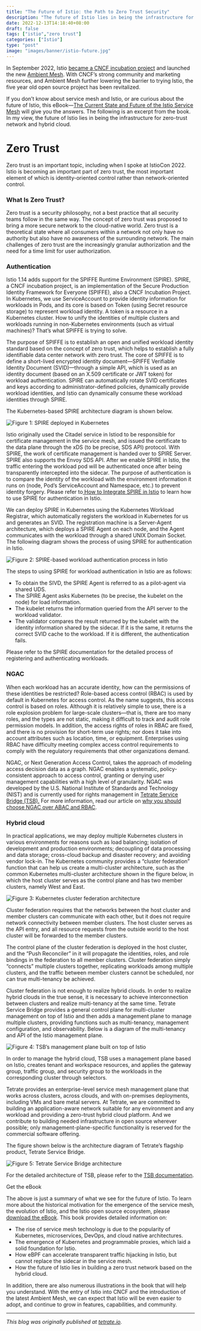 ```yaml
---
title: "The Future of Istio: the Path to Zero Trust Security"
description: "The future of Istio lies in being the infrastructure for zero-trust network and hybrid cloud."
date: 2022-12-13T14:18:40+08:00
draft: false
tags: ["istio","zero trust"]
categories: ["Istio"]
type: "post"
image: "images/banner/istio-future.jpg"
---
```


In September 2022, Istio [became a CNCF incubation project](https://www.cncf.io/blog/2022/09/28/istio-sails-into-the-cloud-native-computing-foundation/) and launched the new [Ambient Mesh](https://www.tetrate-old.local/blog/ambient-mesh-what-you-need-to-know-about-this-experimental-new-deployment-model-for-istio/). With CNCF’s strong community and marketing resources, and Ambient Mesh further lowering the barrier to trying Istio, the five year old open source project has been revitalized.

If you don’t know about service mesh and Istio, or are curious about the future of Istio, this eBook—[The Current State and Future of the Istio Service Mesh](https://www.tetrate-old.local/get-insights-into-history-and-future-of-istio-content/) will give you the answers. The following is an excerpt from the book. In my view, the future of Istio lies in being the infrastructure for zero-trust network and hybrid cloud.

# Zero Trust

Zero trust is an important topic, including when I spoke at IstioCon 2022. Istio is becoming an important part of zero trust, the most important element of which is identity-oriented control rather than network-oriented control.

### What Is Zero Trust?

Zero trust is a security philosophy, not a best practice that all security teams follow in the same way. The concept of zero trust was proposed to bring a more secure network to the cloud-native world. Zero trust is a theoretical state where all consumers within a network not only have no authority but also have no awareness of the surrounding network. The main challenges of zero trust are the increasingly granular authorization and the need for a time limit for user authorization.

### Authentication

Istio 1.14 adds support for the SPIFFE Runtime Environment (SPIRE). SPIRE, a CNCF incubation project, is an implementation of the Secure Production Identity Framework for Everyone (SPIFFE), also a CNCF Incubation Project. In Kubernetes, we use ServiceAccount to provide identity information for workloads in Pods, and its core is based on Token (using Secret resource storage) to represent workload identity. A token is a resource in a Kubernetes cluster. How to unify the identities of multiple clusters and workloads running in non-Kubernetes environments (such as virtual machines)? That’s what SPIFFE is trying to solve.

The purpose of SPIFFE is to establish an open and unified workload identity standard based on the concept of zero trust, which helps to establish a fully identifiable data center network with zero trust. The core of SPIFFE is to define a short-lived encrypted identity document—SPIFFE Verifiable Identity Document (SVID)—through a simple API, which is used as an identity document (based on an X.509 certificate or JWT token) for workload authentication. SPIRE can automatically rotate SVID certificates and keys according to administrator-defined policies, dynamically provide workload identities, and Istio can dynamically consume these workload identities through SPIRE.

The Kubernetes-based SPIRE architecture diagram is shown below.

![Figure 1: SPIRE deployed in Kubernetes](spire.svg)

Istio originally used the Citadel service in Istiod to be responsible for certificate management in the service mesh, and issued the certificate to the data plane through the xDS (to be precise, SDS API) protocol. With SPIRE, the work of certificate management is handed over to SPIRE Server. SPIRE also supports the Envoy SDS API. After we enable SPIRE in Istio, the traffic entering the workload pod will be authenticated once after being transparently intercepted into the sidecar. The purpose of authentication is to compare the identity of the workload with the environment information it runs on (node, Pod’s ServiceAccount and Namespace, etc.) to prevent identity forgery. Please refer to[ How to Integrate SPIRE in Istio](https://istio.io/latest/docs/ops/integrations/spire/) to learn how to use SPIRE for authentication in Istio.

We can deploy SPIRE in Kubernetes using the Kubernetes Workload Registrar, which automatically registers the workload in Kubernetes for us and generates an SVID. The registration machine is a Server-Agent architecture, which deploys a SPIRE Agent on each node, and the Agent communicates with the workload through a shared UNIX Domain Socket. The following diagram shows the process of using SPIRE for authentication in Istio.

![Figure 2: SPIRE-based workload authentication process in Istio](spire-auth.svg)

The steps to using SPIRE for workload authentication in Istio are as follows:

- To obtain the SIVD, the SPIRE Agent is referred to as a pilot-agent via shared UDS.
- The SPIRE Agent asks Kubernetes (to be precise, the kubelet on the node) for load information.
- The kubelet returns the information queried from the API server to the workload validator.
- The validator compares the result returned by the kubelet with the identity information shared by the sidecar. If it is the same, it returns the correct SVID cache to the workload. If it is different, the authentication fails.

 Please refer to the SPIRE documentation for the detailed process of registering and authenticating workloads.

### NGAC

When each workload has an accurate identity, how can the permissions of these identities be restricted? Role-based access control (RBAC) is used by default in Kubernetes for access control. As the name suggests, this access control is based on roles. Although it is relatively simple to use, there is a role explosion problem for large-scale clusters—that is, there are too many roles, and the types are not static, making it difficult to track and audit role permission models. In addition, the access rights of roles in RBAC are fixed, and there is no provision for short-term use rights; nor does it take into account attributes such as location, time, or equipment. Enterprises using RBAC have difficulty meeting complex access control requirements to comply with the regulatory requirements that other organizations demand.

NGAC, or Next Generation Access Control, takes the approach of modeling access decision data as a graph. NGAC enables a systematic, policy-consistent approach to access control, granting or denying user management capabilities with a high level of granularity. NGAC was developed by the U.S. National Institute of Standards and Technology (NIST) and is currently used for rights management in [Tetrate Service Bridge (TSB).](https://tetrate.io/tetrate-service-bridge) For more information, read our article on [why you should choose NGAC over ABAC and RBAC](https://thenewstack.io/why-you-should-choose-ngac-as-your-access-control-model).

### Hybrid cloud

In practical applications, we may deploy multiple Kubernetes clusters in various environments for reasons such as load balancing; isolation of development and production environments; decoupling of data processing and data storage; cross-cloud backup and disaster recovery; and avoiding vendor lock-in. The Kubernetes community provides a “cluster federation” function that can help us create a multi-cluster architecture, such as the common Kubernetes multi-cluster architecture shown in the figure below, in which the host cluster serves as the control plane and has two member clusters, namely West and East.

![Figure 3: Kubernetes cluster federation architecture](federation.svg)

Cluster federation requires that the networks between the host cluster and member clusters can communicate with each other, but it does not require network connectivity between member clusters. The host cluster serves as the API entry, and all resource requests from the outside world to the host cluster will be forwarded to the member clusters.

The control plane of the cluster federation is deployed in the host cluster, and the “Push Reconciler” in it will propagate the identities, roles, and role bindings in the federation to all member clusters. Cluster federation simply “connects” multiple clusters together, replicating workloads among multiple clusters, and the traffic between member clusters cannot be scheduled, nor can true multi-tenancy be achieved.

Cluster federation is not enough to realize hybrid clouds. In order to realize hybrid clouds in the true sense, it is necessary to achieve interconnection between clusters and realize multi-tenancy at the same time. Tetrate Service Bridge provides a general control plane for multi-cluster management on top of Istio and then adds a management plane to manage multiple clusters, providing functions such as multi-tenancy, management configuration, and observability. Below is a diagram of the multi-tenancy and API of the Istio management plane.

![Figure 4: TSB’s management plane built on top of Istio](tsb.svg)

In order to manage the hybrid cloud, TSB uses a management plane based on Istio, creates tenant and workspace resources, and applies the gateway group, traffic group, and security group to the workloads in the corresponding cluster through selectors.

Tetrate provides an enterprise-level service mesh management plane that works across clusters, across clouds, and with on-premises deployments, including VMs and bare metal servers. At Tetrate, we are committed to building an application-aware network suitable for any environment and any workload and providing a zero-trust hybrid cloud platform. And we contribute to building needed infrastructure in open source wherever possible; only management-plane-specific functionality is reserved for the commercial software offering.

The figure shown below is the architecture diagram of Tetrate’s flagship product, Tetrate Service Bridge.

![Figure 5: Tetrate Service Bridge architecture](tsb-org.svg)

For the detailed architecture of TSB, please refer to the [TSB documentation](https://docs.tetrate.io/service-bridge).

Get the eBook

The above is just a summary of what we see for the future of Istio. To learn more about the historical motivation for the emergence of the service mesh, the evolution of Istio, and the Istio open source ecosystem, please [download the eBook](https://www.tetrate-old.local/get-insights-into-history-and-future-of-istio-content/). This book provides detailed information on:

- The rise of service mesh technology is due to the popularity of Kubernetes, microservices, DevOps, and cloud native architectures.
- The emergence of Kubernetes and programmable proxies, which laid a solid foundation for Istio.
- How eBPF can accelerate transparent traffic hijacking in Istio, but cannot replace the sidecar in the service mesh.
- How the future of Istio lies in building a zero trust network based on the hybrid cloud.

In addition, there are also numerous illustrations in the book that will help you understand. With the entry of Istio into CNCF and the introduction of the latest Ambient Mesh, we can expect that Istio will be even easier to adopt, and continue to grow in features, capabilities, and community.

---

*This blog was originally published at [tetrate.io](https://tetrate.io/blog/the-future-of-istio-the-path-to-zero-trust-security/).*
